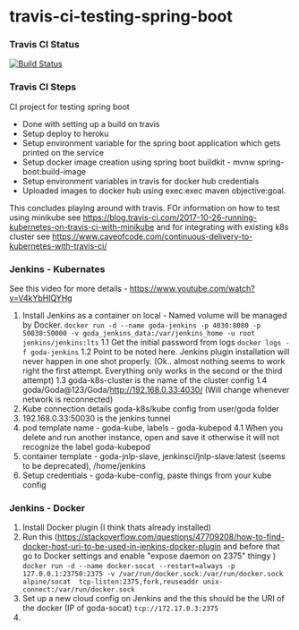 # travis-ci-testing-spring-boot

### Travis CI Status
[![Build Status](https://travis-ci.com/GodaProjects/ci-testing-spring-boot.svg?token=nxbpBzyPmzXPxUzh2pUd&branch=master)](https://travis-ci.com/GodaProjects/ci-testing-spring-boot)


### Travis CI Steps
CI project for testing spring boot
 - Done with setting up a build on travis
 - Setup deploy to heroku
 - Setup environment variable for the spring boot application which gets printed on the service
 - Setup docker image creation using spring boot buildkit - mvnw spring-boot:build-image
 - Setup environment variables in travis for docker hub credentials
 - Uploaded images to docker hub using exec:exec maven objective:goal.
 
This concludes playing around with travis. FOr information on how to test using minikube see https://blog.travis-ci.com/2017-10-26-running-kubernetes-on-travis-ci-with-minikube and for integrating with existing k8s cluster see https://www.caveofcode.com/continuous-delivery-to-kubernetes-with-travis-ci/

### Jenkins - Kubernates
See this video for more details - https://www.youtube.com/watch?v=V4kYbHlQYHg
1. Install Jenkins as a container on local - Named volume will be managed by Docker. 
```docker run -d --name goda-jenkins -p 4030:8080 -p 50030:50000 -v goda_jenkins_data:/var/jenkins_home -u root jenkins/jenkins:lts```
1.1 Get the initial password from logs
```docker logs -f goda-jenkins```
1.2 Point to be noted here. Jenkins plugin installation will never happen in one shot properly. (Ok.. almost nothing seems to work right the first attempt. Everything only works in the second or the third attempt)
1.3 goda-k8s-cluster is the name of the cluster config 
1.4 goda/Goda@123/Goda/http://192.168.0.33:4030/ (Will change whenever network is reconnected)
2. Kube connection details goda-k8s/kube config from user/goda folder
3. 192.168.0.33:50030 is the jenkins tunnel
4. pod template name - goda-kube, labels - goda-kubepod
4.1 When you delete and run another instance, open and save it otherwise it will not recognize the label goda-kubepod
5. container template - goda-jnlp-slave, jenkinsci/jnlp-slave:latest (seems to be deprecated), /home/jenkins
6. Setup credentials - goda-kube-config, paste things from your kube config

### Jenkins - Docker
1. Install Docker plugin (I think thats already installed)
2. Run this (https://stackoverflow.com/questions/47709208/how-to-find-docker-host-uri-to-be-used-in-jenkins-docker-plugin and before that go to Docker settings and enable "expose daemon on 2375" thingy )
```docker run -d --name docker-socat --restart=always -p 127.0.0.1:23750:2375 -v /var/run/docker.sock:/var/run/docker.sock  alpine/socat  tcp-listen:2375,fork,reuseaddr unix-connect:/var/run/docker.sock```
3. Set up a new cloud config on Jenkins and the this should be the URI of the docker (IP of goda-socat)
```tcp://172.17.0.3:2375```
4. 